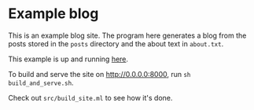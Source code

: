 # Example blog

This is an example blog site. The program here generates a blog from
the posts stored in the `posts` directory and the about text in `about.txt`.

This example is up and running
[here](http://imeckler.github.io/stationary/example-blog/).

To build and serve the site on http://0.0.0.0:8000, run `sh build_and_serve.sh`.

Check out `src/build_site.ml` to see how it's done.
